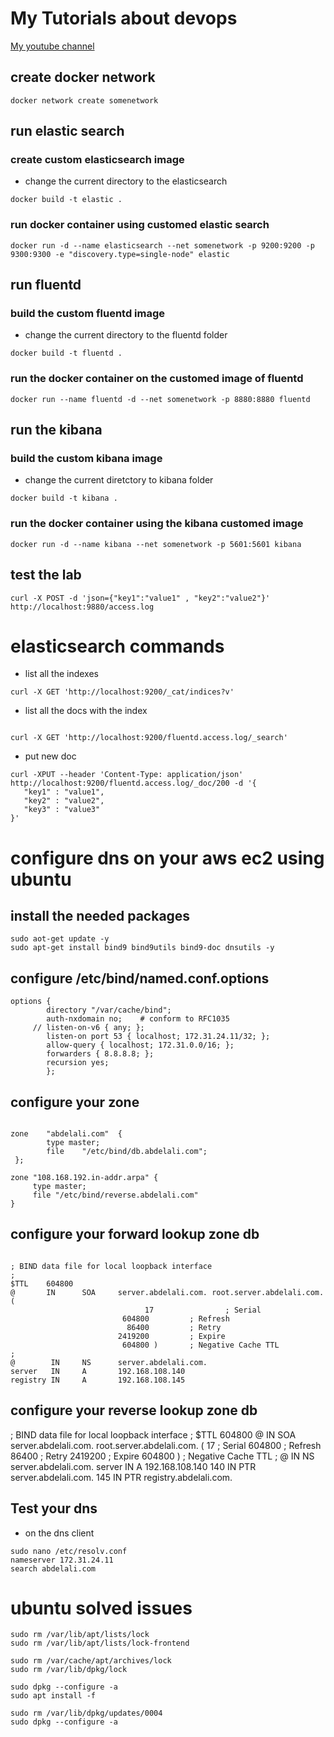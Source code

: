 # My Tutorials about devops

[My youtube channel](https://studio.youtube.com/channel/UCmJ3RnxnLnx-ZfnyE6A5jaA/videos)

## create docker network

```
docker network create somenetwork
```

## run elastic search

### create custom elasticsearch image

- change the current directory to the elasticsearch

```
docker build -t elastic .
```

### run docker container using customed elastic search

```
docker run -d --name elasticsearch --net somenetwork -p 9200:9200 -p 9300:9300 -e "discovery.type=single-node" elastic
```

## run fluentd

### build the custom fluentd image

- change the current directory to the fluentd folder

```
docker build -t fluentd .
```

### run the docker container on the customed image of fluentd

```
docker run --name fluentd -d --net somenetwork -p 8880:8880 fluentd
```

## run the kibana

### build the custom kibana image

- change the current diretctory to kibana folder

```
docker build -t kibana .
```

### run the docker container using the kibana customed image

```
docker run -d --name kibana --net somenetwork -p 5601:5601 kibana
```

## test the lab

```
curl -X POST -d 'json={"key1":"value1" , "key2":"value2"}' http://localhost:9880/access.log
```

# elasticsearch commands

- list all the indexes

```
curl -X GET 'http://localhost:9200/_cat/indices?v'
```

- list all the docs with the index

```

curl -X GET 'http://localhost:9200/fluentd.access.log/_search'

```

- put new doc

```
curl -XPUT --header 'Content-Type: application/json' http://localhost:9200/fluentd.access.log/_doc/200 -d '{
   "key1" : "value1",
   "key2" : "value2",
   "key3" : "value3"
}'
```

# configure dns on your aws ec2 using ubuntu

## install the needed packages

```
sudo aot-get update -y
sudo apt-get install bind9 bind9utils bind9-doc dnsutils -y
```

## configure /etc/bind/named.conf.options

```
options {
        directory "/var/cache/bind";
        auth-nxdomain no;    # conform to RFC1035
     // listen-on-v6 { any; };
        listen-on port 53 { localhost; 172.31.24.11/32; };
        allow-query { localhost; 172.31.0.0/16; };
        forwarders { 8.8.8.8; };
        recursion yes;
        };
```

## configure your zone

```

zone    "abdelali.com"  {
        type master;
        file    "/etc/bind/db.abdelali.com";
 };

zone "108.168.192.in-addr.arpa" {
     type master;
     file "/etc/bind/reverse.abdelali.com"
}
```

## configure your forward lookup zone db

```

; BIND data file for local loopback interface
;
$TTL    604800
@       IN      SOA     server.abdelali.com. root.server.abdelali.com. (
                              17                ; Serial
                         604800         ; Refresh
                          86400         ; Retry
                        2419200         ; Expire
                         604800 )       ; Negative Cache TTL
;
@        IN     NS      server.abdelali.com.
server   IN     A       192.168.108.140
registry IN     A       192.168.108.145
```

## configure your reverse lookup zone db

; BIND data file for local loopback interface
;
$TTL 604800
@ IN SOA server.abdelali.com. root.server.abdelali.com. (
17 ; Serial
604800 ; Refresh
86400 ; Retry
2419200 ; Expire
604800 ) ; Negative Cache TTL
;
@ IN NS server.abdelali.com.
server IN A 192.168.108.140
140 IN PTR server.abdelali.com.
145 IN PTR registry.abdelali.com.

## Test your dns

- on the dns client

```
sudo nano /etc/resolv.conf
nameserver 172.31.24.11
search abdelali.com
```

# ubuntu solved issues

```
sudo rm /var/lib/apt/lists/lock
sudo rm /var/lib/apt/lists/lock-frontend
```

```
sudo rm /var/cache/apt/archives/lock
sudo rm /var/lib/dpkg/lock
```

```
sudo dpkg --configure -a
sudo apt install -f
```

```
sudo rm /var/lib/dpkg/updates/0004
sudo dpkg --configure -a
```
